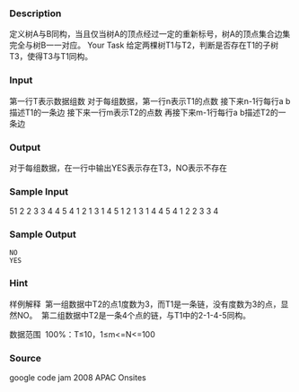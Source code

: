 
### Description
定义树A与B同构，当且仅当树A的顶点经过一定的重新标号，树A的顶点集合边集完全与树B一一对应。 
Your Task 
给定两棵树T1与T2，判断是否存在T1的子树T3，使得T3与T1同构。 

### Input
第一行T表示数据组数 
对于每组数据，第一行n表示T1的点数 
接下来n-1行每行a b描述T1的一条边 
接下来一行m表示T2的点数 
再接下来m-1行每行a b描述T2的一条边 

### Output
对于每组数据，在一行中输出YES表示存在T3，NO表示不存在 

### Sample Input
51 2
2 3
3 4
4 5
4
1 2
1 3
1 4
5
1 2
1 3
1 4
4 5
4
1 2
2 3
3 4



### Sample Output
	NO
	YES

### Hint
样例解释
 第一组数据中T2的点1度数为3，而T1是一条链，没有度数为3的点，显然NO。
 第二组数据中T2是一条4个点的链，与T1中的2-1-4-5同构。

数据范围
 100%：T≤10，1≤m<=N<=100

### Source
google code jam 2008 APAC Onsites  